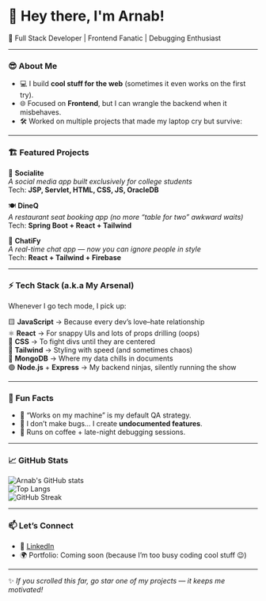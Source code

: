 # 👋 Hey there, I'm Arnab!  

🚀 Full Stack Developer | Frontend Fanatic | Debugging Enthusiast  

---

### 😎 About Me
- 💻 I build **cool stuff for the web** (sometimes it even works on the first try).  
- 🌐 Focused on **Frontend**, but I can wrangle the backend when it misbehaves.  
- 🛠️ Worked on multiple projects that made my laptop cry but survive:  

---

### 🏗️ Featured Projects  

🍵 **Socialite**  
*A social media app built exclusively for college students*  
Tech: **JSP, Servlet, HTML, CSS, JS, OracleDB**  

🍽️ **DineQ**  
*A restaurant seat booking app (no more “table for two” awkward waits)*  
Tech: **Spring Boot + React + Tailwind**  

💬 **ChatiFy**  
*A real-time chat app — now you can ignore people in style*  
Tech: **React + Tailwind + Firebase**  

---

### ⚡ Tech Stack (a.k.a My Arsenal)  

Whenever I go tech mode, I pick up:  

🟨 **JavaScript** → Because every dev’s love–hate relationship  
⚛️ **React** → For snappy UIs and lots of props drilling (oops)  
🎨 **CSS** → To fight divs until they are centered  
🌊 **Tailwind** → Styling with speed (and sometimes chaos)  
🌿 **MongoDB** → Where my data chills in documents  
🟢 **Node.js** + **Express** → My backend ninjas, silently running the show  

---

### 🤹 Fun Facts
- 🔧 “Works on my machine” is my default QA strategy.  
- 🐛 I don’t make bugs… I create **undocumented features**.  
- 🥤 Runs on coffee + late-night debugging sessions.  

---

### 📈 GitHub Stats  

![Arnab's GitHub stats](https://github-readme-stats.vercel.app/api?username=arnab0403&show_icons=true&theme=radical)  
![Top Langs](https://github-readme-stats.vercel.app/api/top-langs/?username=arnab0403&layout=compact&theme=radical)  
![GitHub Streak](https://github-readme-streak-stats.herokuapp.com/?user=arnab0403&theme=radical)

---

### 📫 Let’s Connect  
- 💼 [LinkedIn](https://www.linkedin.com/in/arnab-dutta-933a142b6/) 
- 🌍 Portfolio: Coming soon (because I’m too busy coding cool stuff 😉)  

---

✨ *If you scrolled this far, go star one of my projects — it keeps me motivated!*  
